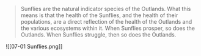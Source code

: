 > Sunflies are the natural indicator species of the Outlands. What this means is that the health of the Sunflies, and the health of their populations, are a direct reflection of the health of the Outlands and the various ecosystems within it. When Sunflies prosper, so does the Outlands. When Sunflies struggle, then so does the Outlands.
 
![[07-01 Sunflies.png]]